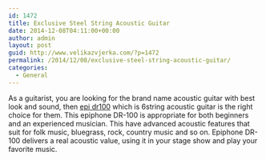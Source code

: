 ```yaml
---
id: 1472
title: Exclusive Steel String Acoustic Guitar
date: 2014-12-08T04:11:00+00:00
author: admin
layout: post
guid: http://www.velikazvjerka.com/?p=1472
permalink: /2014/12/08/exclusive-steel-string-acoustic-guitar/
categories:
  - General
---
```

As a guitarist, you are looking for the brand name acoustic guitar with best look and sound, then [epi dr100](http://www.musiciansfriend.com/guitars/epiphone-dr-100-acoustic-guitar) which is 6string acoustic guitar is the right choice for them. This epiphone DR-100 is appropriate for both beginners and an experienced musician. This have advanced acoustic features that suit for folk music, bluegrass, rock, country music and so on. Epiphone DR-100 delivers a real acoustic value, using it in your stage show and play your favorite music.
